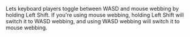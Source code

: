 Lets keyboard players toggle between WASD and mouse webbing by holding Left Shift. If you're using mouse webbing, holding Left Shift will switch it to WASD webbing, and using WASD webbing will switch it to mouse webbing.
